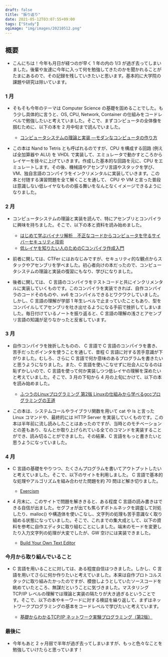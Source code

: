 ```yaml
---
draft: false
title: "振り返り"
date: 2021-05-12T03:07:55+09:00
tags: ["Study"]
ogimage: "img/images/20210512.png"
---
```


## 概要
- こんにちは！今年も月日が経つのが早く 1 年の内の 1/3 が過ぎ去ってしまいました。後輩や友達に今年に入って何を勉強してきたのかを聞かれることがたまにあるので、その記録を残していきたいと思います。基本的に大学院の課題や研究は除いています。

### 1 月
- そもそも今年のテーマは Computer Science の基礎を固めることでした。もう少し具体的に言うと、OS, CPU, Network, Container の仕組みをコードレベルで勉強したいと考えていました。そこで、まずコンピュータの全体像を掴むために、以下の本を 2 月中旬まで読んでいました。

  - [コンピュータシステムの理論と実装 ―モダンなコンピュータの作り方](https://www.amazon.co.jp/%E3%82%B3%E3%83%B3%E3%83%94%E3%83%A5%E3%83%BC%E3%82%BF%E3%82%B7%E3%82%B9%E3%83%86%E3%83%A0%E3%81%AE%E7%90%86%E8%AB%96%E3%81%A8%E5%AE%9F%E8%A3%85-%E2%80%95%E3%83%A2%E3%83%80%E3%83%B3%E3%81%AA%E3%82%B3%E3%83%B3%E3%83%94%E3%83%A5%E3%83%BC%E3%82%BF%E3%81%AE%E4%BD%9C%E3%82%8A%E6%96%B9-Noam-Nisan/dp/4873117127)

- この本は Nand to Tetris とも呼ばれるのですが、CPU を構成する回路 (例えば全加算器や ALU) を VHDL で実装して、エミュレータで動かすところからレイヤーを徐々に上げていきます。作成した基本的な回路を元に、CPU をエミュレートします。その後、機械語やアセンブリ言語やスタックを学び、VM、独自言語のコンパイラをインクリメンタルに実装していきます。この本と付随する演習問題を全て解くことを通して、 CPU や VM と言った普段は意識しない低レイヤなものの振る舞いをなんとなくイメージできるようになりました。

### 2 月
- コンピュータシステムの理論と実装を読んで、特にアセンブリとコンパイラに興味を持ちました。そこで、以下の本と資料を読み始めました。

  - [はじめて学ぶバイナリ解析　不正なコードからコンピュータを守るサイバーセキュリティ技術](https://www.amazon.co.jp/%E3%81%AF%E3%81%98%E3%82%81%E3%81%A6%E5%AD%A6%E3%81%B6%E3%83%90%E3%82%A4%E3%83%8A%E3%83%AA%E8%A7%A3%E6%9E%90-%E4%B8%8D%E6%AD%A3%E3%81%AA%E3%82%B3%E3%83%BC%E3%83%89%E3%81%8B%E3%82%89%E3%82%B3%E3%83%B3%E3%83%94%E3%83%A5%E3%83%BC%E3%82%BF%E3%82%92%E5%AE%88%E3%82%8B%E3%82%B5%E3%82%A4%E3%83%90%E3%83%BC%E3%82%BB%E3%82%AD%E3%83%A5%E3%83%AA%E3%83%86%E3%82%A3%E6%8A%80%E8%A1%93-OnDeck-Books%EF%BC%88NextPublishing%EF%BC%89-%E5%B0%8F%E6%9E%97-%E4%BD%90%E4%BF%9D-ebook/dp/B084R85269)
  - [低レイヤを知りたい人のためのCコンパイラ作成入門](https://www.sigbus.info/compilerbook)

- 前者に関しては、CTFer にはおなじみですが、セキュリティ的な観点からスタックやアセンブリを学べました。初心者向けの本だったので、コンピュータシステムの理論と実装の復習にもなり、学びになりました。

- 後者に関しては、 C 言語のコンパイラをテストコードと共にインクリメンタルに実装していくものです。このコンパイラを実装できれば、自作コンパイラのコードそのものや、xv6 をコンパイルできるとワクワクしていました。しかし、C 言語の理解が学部 1 年生レベルで止まっていたこともあり、型をコンパイルしてアセンブリを吐き出せるようになる手前で挫折してしまいました。毎日付けているノートを振り返ると、C 言語の理解の浅さとアセンブリ言語の知識が足りなかったと反省しています。

### 3 月
- 自作コンパイラを挫折したものの、 C 言語で C 言語のコンパイラを書き、苦手だったポインタを使うことを通して、昔程 C 言語に対する苦手意識が下がりました。むしろ、さらに C 言語で何か意味のあるプログラムを書きたいと思うようになりました。また、C 言語を使いこなせずに社会人になるのは恥ずかしいので、C 言語を使って何か実装しつつ低レイヤの理解を深めたいと考えていました。そこで、3 月の下旬から 4 月の上旬にかけて、以下の本を読み始めました。

  - [ふつうのLinuxプログラミング 第2版 Linuxの仕組みから学べるgccプログラミングの王道](https://www.amazon.co.jp/%E3%81%B5%E3%81%A4%E3%81%86%E3%81%AELinux%E3%83%97%E3%83%AD%E3%82%B0%E3%83%A9%E3%83%9F%E3%83%B3%E3%82%B0-%E7%AC%AC2%E7%89%88-Linux%E3%81%AE%E4%BB%95%E7%B5%84%E3%81%BF%E3%81%8B%E3%82%89%E5%AD%A6%E3%81%B9%E3%82%8Bgcc%E3%83%97%E3%83%AD%E3%82%B0%E3%83%A9%E3%83%9F%E3%83%B3%E3%82%B0%E3%81%AE%E7%8E%8B%E9%81%93-%E9%9D%92%E6%9C%A8-%E5%B3%B0%E9%83%8E/dp/4797386479)

- この本は、システムコールやライブラリ関数を用いて cat や ls と言った Linux コマンドや、最終的には HTTP Server を実装していくものです。この本は半年前に流し読みしたことはあったのですが、当時とのモチベーションとの差もあり、なんとか取り上げられている全てのコマンドを実装することができ、読み切ることができました。その結果、C 言語をもっと書きたいと思うようになっていました。

### 4 月
- C 言語の基礎をやりつつ、たくさんプログラムを書いてアウトプットしたいと考えていました。そこで、以下のサイトを利用しました。 C 言語で基本的な処理やアルゴリズムを組み合わせた問題を約 70 問ほど解き切りました。

  - [Exercism](https://exercism.io/)

- 4 月末に、このサイトで問題を解ききると、ある程度 C 言語の読み書きはできる自信が出ました。セグフォが出ても焦らずボトルネックを調査して対処したり、malloc() や構造体を使いこなし、文字列の処理も苦手意識なく取り組める状態になっていました。そこで、これまでの集大成として、以下の資料を参考に自作エディタに取り組むことにしました。端末のモードを変更したり入力文字列の処理が大変でしたが、GW 空けには実装できました。

  - [Build Your Own Text Editor](https://viewsourcecode.org/snaptoken/kilo/)

### 今月から取り組んでいること
- C 言語を用いることに対しては、ある程度自信はつきました。しかし、C 言語を用いてさらに何か作りたいと考えていました。本来は自作プロトコルスタックに取り組みたかったのですが、模倣しようとしていたソースコードを眺めていたところ、無謀だということに気づきました。マスタリング TCP/IP レベルの理解では理論と実装の隔たりが大き過ぎるということです。そこで、以下の本やキーワードに対する検証を繰り返して、まずはネットワークプログラミングの基本をコードレベルで学びたいと考えています。

  - [基礎からわかるTCP/IP ネットワーク実験プログラミング（第2版）](https://www.ohmsha.co.jp/book/9784274065842/)

### 最後に
- 今年もあと 2 ヶ月弱で半年が過ぎ去ってしまいますが、もっと色々なことを勉強していけたらと思っています！
